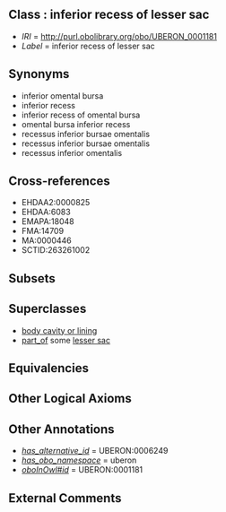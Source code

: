
## Class : inferior recess of lesser sac

 * *IRI* = http://purl.obolibrary.org/obo/UBERON_0001181
 * *Label* = inferior recess of lesser sac

## Synonyms

 * inferior omental bursa
 * inferior recess
 * inferior recess of omental bursa
 * omental bursa inferior recess
 * recessus inferior bursae omentalis
 * recessus inferior bursae omentalis
 * recessus inferior omentalis

## Cross-references

 * EHDAA2:0000825
 * EHDAA:6083
 * EMAPA:18048
 * FMA:14709
 * MA:0000446
 * SCTID:263261002

## Subsets


## Superclasses

 * [body cavity or lining](../../UBERON/58/UBERON_0004458.md)
 * [part_of](../../BFO/50/BFO_0000050.md) some [lesser sac](../../UBERON/41/UBERON_0001341.md)

## Equivalencies


## Other Logical Axioms


## Other Annotations

 * *[has_alternative_id](../../Id/oboInOwl#hasAlternativeId.md)* = UBERON:0006249
 * *[has_obo_namespace](../../ce/oboInOwl#hasOBONamespace.md)* = uberon
 * *[oboInOwl#id](../../id/oboInOwl#id.md)* = UBERON:0001181

## External Comments

